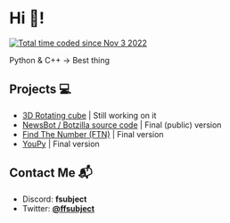 # Hi 👋!
<a href="https://wakatime.com/@98d42707-b111-437c-8c48-2a5b1bfe2e1a"><img src="https://wakatime.com/badge/user/98d42707-b111-437c-8c48-2a5b1bfe2e1a.svg" alt="Total time coded since Nov 3 2022" /></a>

Python & C++ -> Best thing  

## Projects 💻
* <a href="https://github.com/Fsubject/Rotating-Cube">3D Rotating cube</a> | Still working on it
* <a href="https://github.com/Fsubject/NewsBot-code">NewsBot / Botzilla source code</a> | Final (public) version
* <a href="https://github.com/Fsubject/find-the-number">Find The Number (FTN)</a> | Final version
* <a href="https://github.com/Fsubject/YouPy">YouPy</a> | Final version

## Contact Me 📬
* Discord: **fsubject**
* Twitter: <a href="https://twitter.com/Fsubj_ect">**@ffsubject**</a>
